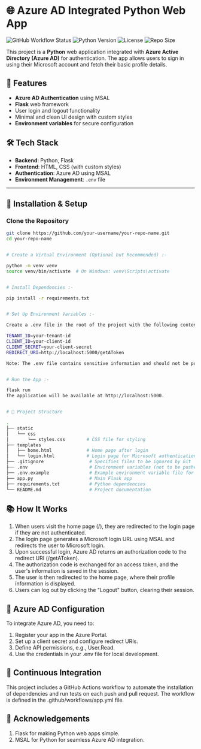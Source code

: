 # **🌐 Azure AD Integrated Python Web App**

![GitHub Workflow Status](https://img.shields.io/github/actions/workflow/status/theryb/Azure-AD/app.yml?branch=main) 
![Python Version](https://img.shields.io/badge/python-3.11%2B-blue)
![License](https://img.shields.io/github/license/theryb/Azure-AD)
![Repo Size](https://img.shields.io/github/repo-size/theryb/Azure-AD)

This project is a **Python** web application integrated with **Azure Active Directory (Azure AD)** for authentication. The app allows users to sign in using their Microsoft account and fetch their basic profile details.

## 🚀 Features

- **Azure AD Authentication** using MSAL
- **Flask** web framework
- User login and logout functionality
- Minimal and clean UI design with custom styles
- **Environment variables** for secure configuration

## 🛠️ Tech Stack

- **Backend**: Python, Flask
- **Frontend**: HTML, CSS (with custom styles)
- **Authentication**: Azure AD using MSAL
- **Environment Management**: `.env` file

---

## 📝 Installation & Setup

###  Clone the Repository

```bash
git clone https://github.com/your-username/your-repo-name.git
cd your-repo-name


# Create a Virtual Environment (Optional but Recommended) :-

python -m venv venv
source venv/bin/activate  # On Windows: venv\Scripts\activate


# Install Dependencies :-

pip install -r requirements.txt


# Set Up Environment Variables :-

Create a .env file in the root of the project with the following content:

TENANT_ID=your-tenant-id
CLIENT_ID=your-client-id
CLIENT_SECRET=your-client-secret
REDIRECT_URI=http://localhost:5000/getAToken

Note: The .env file contains sensitive information and should not be pushed to GitHub. Ensure that it is listed in your .gitignore file to prevent accidental commits.


# Run the App :-

flask run
The application will be available at http://localhost:5000.


# 📂 Project Structure

.
├── static
│   └── css
│       └── styles.css        # CSS file for styling
├── templates
│   ├── home.html             # Home page after login
│   └── login.html            # Login page for Microsoft authentication
├── .gitignore                 # Specifies files to be ignored by Git
├── .env                       # Environment variables (not to be pushed)
├── .env.example               # Example environment variable file for reference
├── app.py                     # Main Flask app
├── requirements.txt           # Python dependencies
└── README.md                  # Project documentation

```


## 📚 How It Works

1. When users visit the home page (/), they are redirected to the login page if they are not authenticated.
2. The login page generates a Microsoft login URL using MSAL and redirects the user to Microsoft login.
3. Upon successful login, Azure AD returns an authorization code to the redirect URI (/getAToken).
4. The authorization code is exchanged for an access token, and the user's information is saved in the session.
5. The user is then redirected to the home page, where their profile information is displayed.
6. Users can log out by clicking the "Logout" button, clearing their session.


## 🔑 Azure AD Configuration

To integrate Azure AD, you need to:

1. Register your app in the Azure Portal.
2. Set up a client secret and configure redirect URIs.
3. Define API permissions, e.g., User.Read.
4. Use the credentials in your .env file for local development.


## 🤖 Continuous Integration

This project includes a GitHub Actions workflow to automate the installation of dependencies and run tests on each push and pull request. The workflow is defined in the .github/workflows/app.yml file.


## 🎉 Acknowledgements

1. Flask for making Python web apps simple.
2. MSAL for Python for seamless Azure AD integration.
